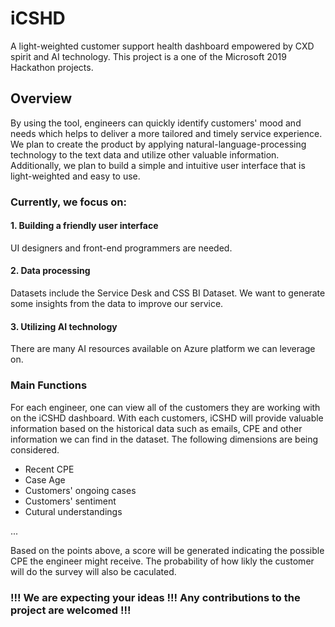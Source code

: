 # iCSHD
A light-weighted customer support health dashboard empowered by CXD spirit and AI technology. This project is a one of the Microsoft 2019 Hackathon projects.

## Overview
By using the tool, engineers can quickly identify customers' mood and needs which helps to deliver a more tailored and timely service experience. We plan to create the product by applying natural-language-processing technology to the text data and utilize other valuable information. Additionally, we plan to build a simple and intuitive user interface that is light-weighted and easy to use.

### Currently, we focus on:

#### 1. Building a friendly user interface
UI designers and front-end programmers are needed.
	
#### 2. Data processing
Datasets include the Service Desk and CSS BI Dataset. We want to generate some insights from the data to improve our service.

#### 3. Utilizing AI technology
There are many AI resources available on Azure platform we can leverage on.

### Main Functions
For each engineer, one can view all of the customers they are working with on the iCSHD dashboard. With each customers, iCSHD will provide valuable information based on the historical data such as emails, CPE and other information we can find in the dataset. The following dimensions are being considered.

* Recent CPE
* Case Age
* Customers' ongoing cases
* Customers' sentiment
* Cutural understandings

...

Based on the points above, a score will be generated indicating the possible CPE the engineer might receive. The probability of how likly the customer will do the survey will also be caculated.   

### !!! We are expecting your ideas !!!  Any contributions to the project are welcomed !!!
